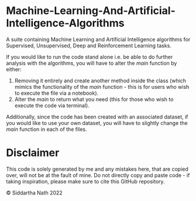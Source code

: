 # Machine-Learning-And-Artificial-Intelligence-Algorithms
A suite containing Machine Learning and Artificial Intelligence algorithms for Supervised, Unsupervised, Deep and Reinforcement Learning tasks. 

If you would like to run the code stand alone i.e. be able to do further analysis with the algorithms, you will have to alter the _main_ function by either: 

1) Removing it entirely and create another method inside the class (which mimics the functionality of the _main_ function - this is for users who wish to execute the file via a notebook).
2) Alter the _main_ to return what you need (this for those who wish to execute the code via terminal). 

Additionally, since the code has been created with an associated dataset, if you would like to use your own dataset, you will have to slightly change the _main_ function in each of the files. 

# Disclaimer
This code is solely generated by me and any mistakes here, that are copied over, will not be at the fault of mine. Do not directly copy and paste code - if taking inspiration, please make sure to cite this GitHub repository.

© Siddartha Nath 2022
